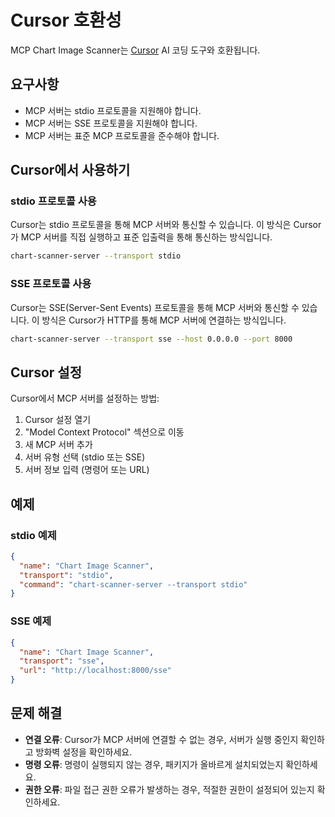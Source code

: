 # Cursor 호환성

MCP Chart Image Scanner는 [Cursor](https://cursor.com/) AI 코딩 도구와 호환됩니다.

## 요구사항

- MCP 서버는 stdio 프로토콜을 지원해야 합니다.
- MCP 서버는 SSE 프로토콜을 지원해야 합니다.
- MCP 서버는 표준 MCP 프로토콜을 준수해야 합니다.

## Cursor에서 사용하기

### stdio 프로토콜 사용

Cursor는 stdio 프로토콜을 통해 MCP 서버와 통신할 수 있습니다. 이 방식은 Cursor가 MCP 서버를 직접 실행하고 표준 입출력을 통해 통신하는 방식입니다.

```bash
chart-scanner-server --transport stdio
```

### SSE 프로토콜 사용

Cursor는 SSE(Server-Sent Events) 프로토콜을 통해 MCP 서버와 통신할 수 있습니다. 이 방식은 Cursor가 HTTP를 통해 MCP 서버에 연결하는 방식입니다.

```bash
chart-scanner-server --transport sse --host 0.0.0.0 --port 8000
```

## Cursor 설정

Cursor에서 MCP 서버를 설정하는 방법:

1. Cursor 설정 열기
2. "Model Context Protocol" 섹션으로 이동
3. 새 MCP 서버 추가
4. 서버 유형 선택 (stdio 또는 SSE)
5. 서버 정보 입력 (명령어 또는 URL)

## 예제

### stdio 예제

```json
{
  "name": "Chart Image Scanner",
  "transport": "stdio",
  "command": "chart-scanner-server --transport stdio"
}
```

### SSE 예제

```json
{
  "name": "Chart Image Scanner",
  "transport": "sse",
  "url": "http://localhost:8000/sse"
}
```

## 문제 해결

- **연결 오류**: Cursor가 MCP 서버에 연결할 수 없는 경우, 서버가 실행 중인지 확인하고 방화벽 설정을 확인하세요.
- **명령 오류**: 명령이 실행되지 않는 경우, 패키지가 올바르게 설치되었는지 확인하세요.
- **권한 오류**: 파일 접근 권한 오류가 발생하는 경우, 적절한 권한이 설정되어 있는지 확인하세요.
